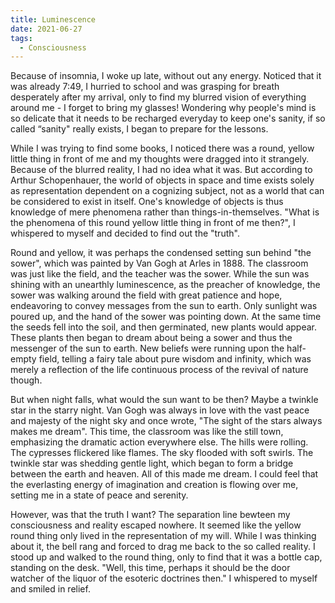 ```yaml
---
title: Luminescence
date: 2021-06-27
tags:
  - Consciousness
---
```


Because of insomnia, I woke up late, without out any energy. Noticed that it was already 7:49, I hurried to school and was grasping for breath desperately after my arrival, only to find my blurred vision of everything around me - I forget to bring my glasses! Wondering why people's mind is so delicate that it needs to be recharged everyday to keep one's sanity, if so called “sanity" really exists,  I began to prepare for the lessons. 

<!--more-->

While I was trying to find some books, I noticed there was a round, yellow little thing in front of me and my thoughts were dragged into it strangely. Because of the blurred reality, I had no idea what it was. But according to Arthur Schopenhauer, the world of objects in space and time exists solely as representation dependent on a cognizing subject, not as a world that can be considered to exist in itself. One's knowledge of objects is thus knowledge of mere phenomena rather than things-in-themselves. "What is the phenomena of this round yellow little thing in front of me then?", I whispered to myself and decided to find out the "truth".

Round and yellow, it was perhaps the condensed setting sun behind "the sower", which was painted by Van Gogh at Arles in 1888. The classroom was just like the field, and the teacher was the sower. While the sun was shining with an unearthly luminescence, as the preacher of knowledge, the sower was walking around the field with great patience and hope, endeavoring to convey messages from the sun to earth. Only sunlight was poured up, and the hand of the sower was pointing down. At the same time the seeds fell into the soil, and then germinated, new plants would appear. These plants then began to dream about being a sower and thus the messenger of the sun to earth. New beliefs were running upon the half-empty field, telling a fairy tale about pure wisdom and infinity, which was merely a reflection of the life continuous process of the revival of nature though.

But when night falls, what would the sun want to be then? Maybe a twinkle star in the starry night. Van Gogh was always in love with the vast peace and majesty of the night sky and once wrote, "The sight of the stars always makes me dream". This time, the classroom was like the still town, emphasizing the dramatic action everywhere else. The hills were rolling. The cypresses flickered like flames. The sky flooded with soft swirls. The twinkle star was shedding gentle light, which began to form a bridge between the earth and heaven. All of this made me dream. I could feel that the everlasting energy of imagination and creation is flowing over me, setting me in a state of peace and serenity.

However, was that the truth I want? The separation line bewteen my consciousness and reality escaped nowhere. It seemed like the yellow round thing only lived in the representation of my will. While I was thinking about it, the bell rang and forced to drag me back to the so called reality. I stood up and walked to the round thing, only to find that it was a bottle cap, standing on the desk. "Well, this time, perhaps it should be the door watcher of the liquor of the esoteric doctrines then." I whispered to myself and smiled in relief.
